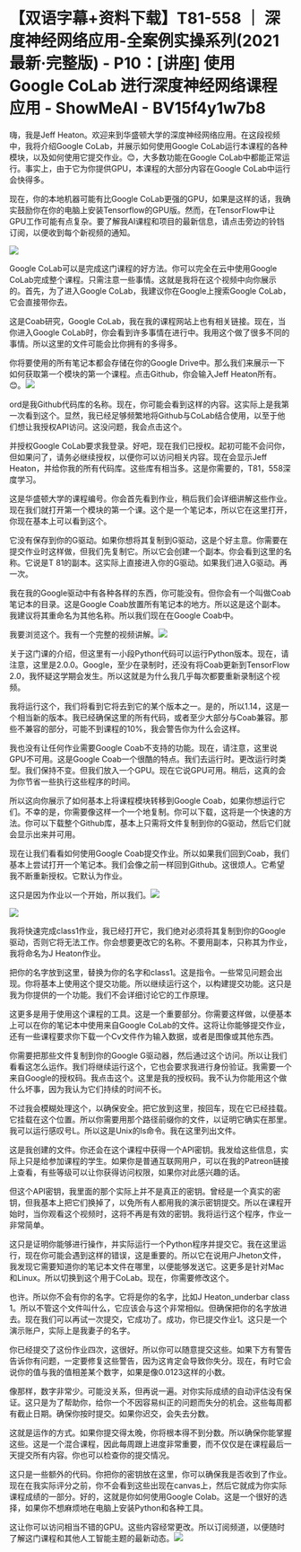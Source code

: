 # 【双语字幕+资料下载】T81-558 ｜ 深度神经网络应用-全案例实操系列(2021最新·完整版) - P10：[讲座] 使用 Google CoLab 进行深度神经网络课程应用 - ShowMeAI - BV15f4y1w7b8

嗨，我是Jeff Heaton。欢迎来到华盛顿大学的深度神经网络应用。在这段视频中，我将介绍Google CoLab，并展示如何使用Google CoLab运行本课程的各种模块，以及如何使用它提交作业。😊，大多数功能在Google CoLab中都能正常运行。事实上，由于它为你提供GPU，本课程的大部分内容在Google CoLab中运行会快得多。

现在，你的本地机器可能有比Google CoLab更强的GPU，如果是这样的话，我确实鼓励你在你的电脑上安装Tensorflow的GPU版。然而，在TensorFlow中让GPU工作可能有点复杂。要了解我AI课程和项目的最新信息，请点击旁边的铃铛订阅，以便收到每个新视频的通知。

![](img/9b3166bd64e1d412ba7306144df7359f_1.png)

Google CoLab可以是完成这门课程的好方法。你可以完全在云中使用Google CoLab完成整个课程。只需注意一些事情。这就是我将在这个视频中向你展示的。首先，为了进入Google CoLab，我建议你在Google上搜索Google CoLab，它会直接带你去。

这是Coab研究，Google CoLab，我在我的课程网站上也有相关链接。现在，当你进入Google CoLab时，你会看到许多事情在进行中。我用这个做了很多不同的事情。所以这里的文件可能会比你拥有的多得多。

你将要使用的所有笔记本都会存储在你的Google Drive中。那么我们来展示一下如何获取第一个模块的第一个课程。点击Github，你会输入Jeff Heaton所有。😊。![](img/9b3166bd64e1d412ba7306144df7359f_3.png)

ord是我Github代码库的名称。现在，你可能会看到这样的内容。这实际上是我第一次看到这个。显然，我已经足够频繁地将Github与CoLab结合使用，以至于他们想让我授权API访问。这没问题，我会点击这个。

并授权Google CoLab要求我登录。好吧，现在我们已授权。起初可能不会问你，但如果问了，请务必继续授权，以便你可以访问相关内容。现在会显示Jeff Heaton，并给你我的所有代码库。这些库有相当多。这是你需要的，T81，558深度学习。

这是华盛顿大学的课程编号。你会首先看到作业，稍后我们会详细讲解这些作业。现在我们就打开第一个模块的第一个课。这个是一个笔记本，所以它在这里打开，你现在基本上可以看到这个。

它没有保存到你的G驱动。如果你想将其复制到G驱动，这是个好主意。你需要在提交作业时这样做，但我们先复制它。所以它会创建一个副本。你会看到这里的名称。它说是T 81的副本。这实际上直接进入你的G驱动。如果我们进入G驱动。再一次。

我在我的Google驱动中有各种各样的东西，你可能没有。但你会有一个叫做Coab笔记本的目录。这是Google Coab放置所有笔记本的地方。所以这是这个副本。我建议将其重命名为其他名称。所以我们现在在Google Coab中。

我要浏览这个。我有一个完整的视频讲解。![](img/9b3166bd64e1d412ba7306144df7359f_5.png)

关于这门课的介绍，但这里有一小段Python代码可以运行Python版本。现在，请注意，这里是2.0.0。Google，至少在录制时，还没有将Coab更新到TensorFlow 2.0，我怀疑这学期会发生。所以这就是为什么我几乎每次都要重新录制这个视频。

我将运行这个，我们将看到它将去到它的某个版本之一。是的，所以1.14，这是一个相当新的版本。我已经确保这里的所有代码，或者至少大部分与Coab兼容。那些不兼容的部分，可能不到课程的10%，我会警告你为什么会这样。

我也没有让任何作业需要Google Coab不支持的功能。现在，请注意，这里说GPU不可用。这是Google Coab一个很酷的特点。我们去运行时。更改运行时类型。我们保持不变。但我们放入一个GPU。现在它说GPU可用。稍后，这真的会为你节省一些执行这些程序的时间。

所以这向你展示了如何基本上将课程模块转移到Google Coab，如果你想运行它们。不幸的是，你需要像这样一个一个地复制。你可以下载，这将是一个快速的方法。你可以下载整个Github库，基本上只需将文件复制到你的G驱动，然后它们就会显示出来并可用。

现在让我们看看如何使用Google Coab提交作业。所以如果我们回到Coab，我们基本上尝试打开一个笔记本。我们会像之前一样回到Github。这很烦人。它希望我不断重新授权。它默认为作业。

这只是因为作业以一个开始，所以我们。![](img/9b3166bd64e1d412ba7306144df7359f_7.png)

![](img/9b3166bd64e1d412ba7306144df7359f_8.png)

我将快速完成class1作业，我已经打开它，我们绝对必须将其复制到你的Google驱动，否则它将无法工作。你会想要更改它的名称。不要用副本，只称其为作业，我将命名为J Heaton作业。

把你的名字放到这里，替换为你的名字和class1。这是指令。一些常见问题会出现。你将基本上使用这个提交功能。所以继续运行这个，以构建提交功能。这只是我为你提供的一个功能。我们不会详细讨论它的工作原理。

这更多是用于使用这个课程的工具。这是一个重要部分。你需要这样做，以便基本上可以在你的笔记本中使用来自Google CoLab的文件。这将让你能够提交作业，还有一些课程要求你下载一个Cv文件作为输入数据，或者是图像或其他东西。

你需要把那些文件复制到你的Google G驱动器，然后通过这个访问。所以让我们看看这怎么运作。我们将继续运行这个，它也会要求我进行身份验证。我需要一个来自Google的授权码。我点击这个。这里是我的授权码。我不认为你能用这个做什么坏事，因为我认为它们持续的时间不长。

不过我会模糊处理这个，以确保安全。把它放到这里，按回车，现在它已经挂载。它挂载在这个位置。所以你需要用那个路径前缀你的文件，以证明它确实在那里。我可以运行感叹号L。所以这是Unix的ls命令。我在这里列出文件。

这是我创建的文件。你还会在这个课程中获得一个API密钥。我发给这些信息，实际上只是给参加课程的学生。如果你是普通互联网用户，可以在我的Patreon链接上查看，有些等级可以让你获得访问权限，如果你对此感兴趣的话。

但这个API密钥，我里面的那个实际上并不是真正的密钥。曾经是一个真实的密钥，但我基本上把它们换掉了，以免所有人都用我的演示密钥提交。所以在课程开始时，当你观看这个视频时，这将不再是有效的密钥。我将运行这个程序，作业一非常简单。

这只是证明你能够进行操作，并实际运行一个Python程序并提交它。我在这里运行，现在你可能会遇到这样的错误，这是重要的。所以它在说用户Jheton文件，我发现它需要知道你的笔记本文件在哪里，以便能够发送它。这更多是针对Mac和Linux。所以切换到这个用于CoLab。现在，你需要修改这个。

也许。所以你不会有你的名字。它将是你的名字，比如J Heaton_underbar class 1。所以不管这个文件叫什么，它应该会与这个非常相似。但确保把你的名字放进去。现在我们可以再试一次提交，它成功了。成功，你已提交作业1。这只是一个演示账户，实际上是我妻子的名字。

你已经提交了这份作业四次，这很好。所以你可以随意提交这些。如果下方有警告告诉你有问题，一定要修复这些警告，因为这肯定会导致你失分。现在，有时它会说你的值与我的值相差某个数字，如果是像0.0123这样的小数。

像那样，数字非常少。可能没关系，但再说一遍。对你实际成绩的自动评估没有保证。这只是为了帮助你，给你一个不因容易纠正的问题而失分的机会。这些每周都有截止日期。确保你按时提交。如果你迟交，会失去分数。

这就是运作的方式。如果你提交得太晚，你将根本得不到分数。所以确保你能掌握这些。这是一个混合课程，因此每周跟上进度非常重要，而不仅仅是在课程最后一天提交所有内容。你也可以检查你的提交情况。

这只是一些额外的代码。你把你的密钥放在这里，你可以确保我是否收到了作业。现在在我实际评分之前，你不会看到这些出现在canvas上，然后它就成为你实际课程成绩的一部分。好的，这就是你如何使用Google Colab。这是一个很好的选择，如果你不想麻烦地在电脑上安装Python和各种工具。

这让你可以访问相当不错的GPU。这些内容经常更改。所以订阅频道，以便随时了解这门课程和其他人工智能主题的最新动态。![](img/9b3166bd64e1d412ba7306144df7359f_10.png)
